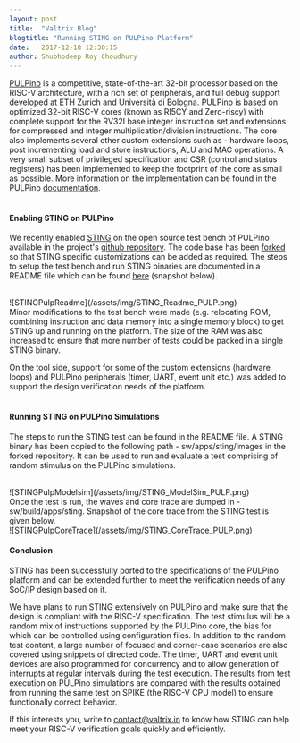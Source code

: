 ```yaml
---
layout: post
title:  "Valtrix Blog"
blogtitle: "Running STING on PULPino Platform"
date:   2017-12-18 12:30:15
author: Shubhodeep Roy Choudhury
---
```


[PULPino][pulp_link] is a competitive, state-of-the-art 32-bit processor based on the RISC-V architecture, with a rich set of peripherals, and full debug support developed at ETH Zurich and Università di Bologna. PULPino is based on optimized 32-bit RISC-V cores (known as RI5CY and Zero-riscy) with complete support for the RV32I base integer instruction<!--more--> set and extensions for compressed and integer multiplication/division instructions. The core also implements several other custom extensions such as - hardware loops, post incrementing load and store instructions, ALU and MAC operations. A very small subset of privileged specification and CSR (control and status registers) has been implemented to keep the footprint of the core as small as possible. More information on the implementation can be found in the PULPino [documentation][pulp_docs].
<br/>
<br/>

#### Enabling STING on PULPino

We recently enabled [STING][sting_link] on the open source test bench of PULPino available in the project's [github repository][pulp_git_link]. The code base has been [forked][valtrix_pulp_git_link] so that STING specific customizations can be added as required. The steps to setup the test bench and run STING binaries are documented in a README file which can be found [here][valtrix_pulp_git_readme] (snapshot below).

<br/>
![STINGPulpReadme](/assets/img/STING_Readme_PULP.png)

<br/>
Minor modifications to the test bench were made (e.g. relocating ROM, combining instruction and data memory into a single memory block) to get STING up and running on the platform. The size of the RAM was also increased to ensure that more number of tests could be packed in a single STING binary.

On the tool side, support for some of the custom extensions (hardware loops) and PULPino peripherals (timer, UART, event unit etc.) was added to support the design verification needs of the platform.
<br/>
<br/>

#### Running STING on PULPino Simulations

The steps to run the STING test can be found in the README file. A STING binary has been copied to the following path - sw/apps/sting/images in the forked repository. It can be used to run and evaluate a test comprising of random stimulus on the PULPino simulations.

<br/>
![STINGPulpModelsim](/assets/img/STING_ModelSim_PULP.png)


<br/>
Once the test is run, the waves and core trace are dumped in - sw/build/apps/sting. Snapshot of the core trace from the STING test is given below.

<br/>
![STINGPulpCoreTrace](/assets/img/STING_CoreTrace_PULP.png)

<br/>

#### Conclusion

STING has been successfully ported to the specifications of the PULPino platform and can be extended further to meet the verification needs of any SoC/IP design based on it.

We have plans to run STING extensively on PULPino and make sure that the design is compliant with the RISC-V specification. The test stimulus will be a random mix of instructions supported by the PULPino core, the bias for which can be controlled using configuration files. In addition to the random test content, a large number of focused and corner-case scenarios are also covered using snippets of directed code. The timer, UART and event unit devices are also programmed for concurrency and to allow generation of interrupts at regular intervals during the test execution. The results from test execution on PULPino simulations are compared with the results obtained from running the same test on SPIKE (the RISC-V CPU model) to ensure functionally correct behavior.

If this interests you, write to [contact@valtrix.in](mailto:contact@valtrix.in) to know how STING can help meet your RISC-V verification goals quickly and efficiently.
<br/>

<br/>

[sting_link]: https://valtrix.in/sting/
[riscv_link]: https://riscv.org
[pulp_link]: https://www.pulp-platform.org/
[pulp_docs]: https://www.pulp-platform.org/documentation/
[pulp_git_link]: https://github.com/pulp-platform/pulpino
[valtrix_pulp_git_link]: https://github.com/valtrix/pulpino/tree/pulpino_05f0dbe
[valtrix_pulp_git_readme]: https://github.com/valtrix/pulpino/blob/pulpino_05f0dbe/STING_README.md
